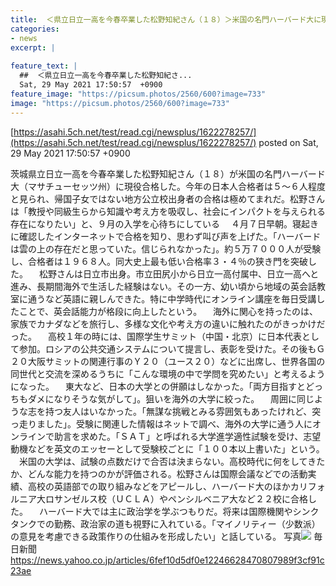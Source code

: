 ```yaml
---
title:  ＜県立日立一高を今春卒業した松野知紀さん（１８）＞米国の名門ハーバード大に現役合格！低い合格率３・４％の狭き門を突破  
categories:
- news
excerpt: |
  
feature_text: |
  ##  ＜県立日立一高を今春卒業した松野知紀さ...
  Sat, 29 May 2021 17:50:57  +0900
feature_image: "https://picsum.photos/2560/600?image=733"
image: "https://picsum.photos/2560/600?image=733"
---
```


[https://asahi.5ch.net/test/read.cgi/newsplus/1622278257/](https://asahi.5ch.net/test/read.cgi/newsplus/1622278257/)
posted on Sat, 29 May 2021 17:50:57  +0900

<!--more-->

茨城県立日立一高を今春卒業した松野知紀さん（１８）が米国の名門ハーバード大（マサチューセッツ州）に現役合格した。今年の日本人合格者は５〜６人程度と見られ、帰国子女ではない地方公立校出身者の合格は極めてまれだ。松野さんは「教授や同級生らから知識や考え方を吸収し、社会にインパクトを与えられる存在になりたい」と、９月の入学を心待ちにしている 　４月７日早朝。寝起きに確認したインターネットで合格を知り、思わず叫び声を上げた。「ハーバードは雲の上の存在だと思っていた。信じられなかった」。約５万７０００人が受験し、合格者は１９６８人。同大史上最も低い合格率３・４％の狭き門を突破した。 　松野さんは日立市出身。市立田尻小から日立一高付属中、日立一高へと進み、長期間海外で生活した経験はない。その一方、幼い頃から地域の英会話教室に通うなど英語に親しんできた。特に中学時代にオンライン講座を毎日受講したことで、英会話能力が格段に向上したという。 　海外に関心を持ったのは、家族でカナダなどを旅行し、多様な文化や考え方の違いに触れたのがきっかけだった。 　高校１年の時には、国際学生サミット（中国・北京）に日本代表として参加。ロシアの公共交通システムについて提言し、表彰を受けた。その後もＧ２０大阪サミットの関連行事のＹ２０（ユース２０）などに出席し、世界各国の同世代と交流を深めるうちに「こんな環境の中で学問を究めたい」と考えるようになった。 　東大など、日本の大学との併願はしなかった。「両方目指すとどっちもダメになりそうな気がして」。狙いを海外の大学に絞った。 　周囲に同じような志を持つ友人はいなかった。「無謀な挑戦とみる雰囲気もあったけれど、突っ走りました」。受験に関連した情報はネットで調べ、海外の大学に通う人にオンラインで助言を求めた。「ＳＡＴ」と呼ばれる大学進学適性試験を受け、志望動機などを英文のエッセーとして受験校ごとに「１００本以上書いた」という。 　米国の大学は、試験の点数だけで合否は決まらない。高校時代に何をしてきたか、どんな能力を持つのかが評価される。松野さんは国際会議などでの活動実績、高校の英語部での取り組みなどをアピールし、ハーバード大のほかカリフォルニア大ロサンゼルス校（ＵＣＬＡ）やペンシルベニア大など２２校に合格した。 　ハーバード大では主に政治学を学ぶつもりだ。将来は国際機関やシンクタンクでの勤務、政治家の道も視野に入れている。「マイノリティー（少数派）の意見を考慮できる政策作りの仕組みを形成したい」と話している。 写真![](https://amd-pctr.c.yimg.jp/r/iwiz-amd/20210529-00000036-mai-000-4-view.jpg) 毎日新聞 https://news.yahoo.co.jp/articles/6fef10d5df0e12246628470807989f3cf91c23ae
